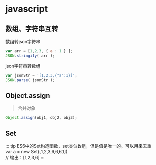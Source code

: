 # javascript
## 数组、字符串互转
数组转json字符串
``` js
var arr = [1,2,3, { a : 1 } ];
JSON.stringify( arr );
```
json字符串转数组
``` js
var jsonStr = '[1,2,3,{"a":1}]';
JSON.parse( jsonStr );
```
## Object.assign
> 合并对象

``` js
Object.assign(obj1, obj2, obj3);
```

## Set
::: tip 
ES6中的Set构造函数，set类似数组，但是值是唯一的。可以用来去重  
var a = new Set([1,2,3,6,6,6,1])  
// 输出：[1,2,3,6]
:::